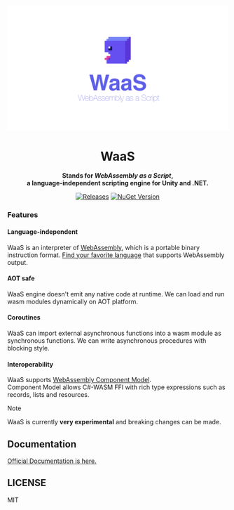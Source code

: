 <div align="center">

<img src="docs/static/img/social-t.svg">

<h1>WaaS</h1>

<p>
<strong>
Stands for <i>WebAssembly as a Script</i>, <br>a language-independent scripting engine for Unity and .NET.
</strong>
</p>

[![Releases](https://img.shields.io/github/release/ruccho/WaaS.svg)](https://github.com/ruccho/WaaS/releases)
[![NuGet Version](https://img.shields.io/nuget/v/WaaS.svg)](https://www.nuget.org/packages/WaaS)

</div>

### Features

#### Language-independent

WaaS is an interpreter of [WebAssembly](https://webassembly.org/), which is a portable binary instruction format. [Find your favorite language](https://github.com/appcypher/awesome-wasm-langs) that supports WebAssembly output.

#### AOT safe

WaaS engine doesn't emit any native code at runtime. We can load and run wasm modules dynamically on AOT platform.

#### Coroutines

WaaS can import external asynchronous functions into a wasm module as synchronous functions. We can write asynchronous procedures with blocking style.

#### Interoperability

WaaS supports [WebAssembly Component Model](https://component-model.bytecodealliance.org/).  
Component Model allows C#-WASM FFI with rich type expressions such as records, lists and resources. 

> [!NOTE]
> WaaS is currently **very experimental** and breaking changes can be made.

## Documentation

[Official Documentation is here.](https://ruccho.com/WaaS)

## LICENSE

MIT


